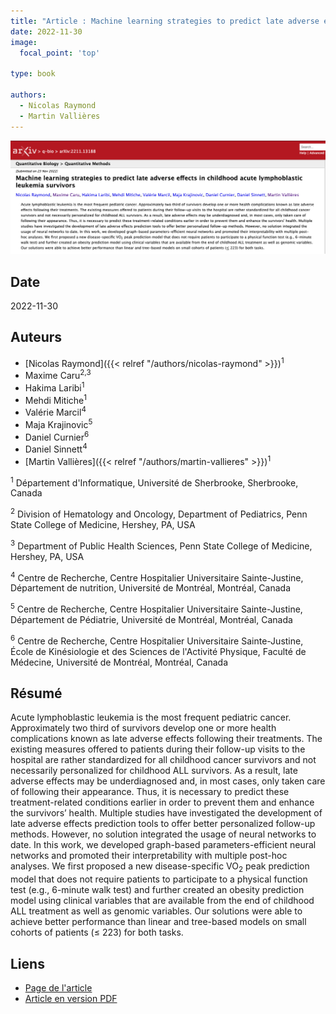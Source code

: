 ```yaml
---
title: "Article : Machine learning strategies to predict late adverse effects in childhood acute lymphoblastic leukemia survivors "
date: 2022-11-30
image:
  focal_point: 'top'

type: book

authors:
  - Nicolas Raymond
  - Martin Vallières
---
```


![arXiv](featured.png)

## Date

2022-11-30

## Auteurs

  - [Nicolas Raymond]({{< relref "/authors/nicolas-raymond" >}})<sup>1</sup>
  - Maxime Caru<sup>2,3</sup>
  - Hakima Laribi<sup>1</sup>
  - Mehdi Mitiche<sup>1</sup>
  - Valérie Marcil<sup>4</sup>
  - Maja Krajinovic<sup>5</sup>
  - Daniel Curnier<sup>6</sup>
  - Daniel Sinnett<sup>4</sup>
  - [Martin Vallières]({{< relref "/authors/martin-vallieres" >}})<sup>1</sup>


<sup>1</sup> Département d'Informatique, Université de Sherbrooke, Sherbrooke, Canada

<sup>2</sup> Division of Hematology and Oncology, Department of Pediatrics, Penn State College of Medicine, Hershey, PA, USA

<sup>3</sup> Department of Public Health Sciences, Penn State College of Medicine, Hershey, PA, USA

<sup>4</sup> Centre de Recherche, Centre Hospitalier Universitaire Sainte-Justine, Département de nutrition, Université de Montréal, Montréal, Canada

<sup>5</sup> Centre de Recherche, Centre Hospitalier Universitaire Sainte-Justine, Département de Pédiatrie, Université de Montréal, Montréal, Canada

<sup>6</sup> Centre de Recherche, Centre Hospitalier Universitaire Sainte-Justine, École de Kinésiologie et des Sciences de l'Activité Physique, Faculté de Médecine, Université de Montréal, Montréal, Canada

## Résumé

  Acute lymphoblastic leukemia is the most frequent pediatric cancer. Approximately two third of survivors develop one 
  or more health complications known as late adverse effects following their treatments. The existing measures offered 
  to patients during their follow-up visits to the hospital are rather standardized for all childhood cancer survivors 
  and not necessarily personalized for childhood ALL survivors. As a result, late adverse effects may be underdiagnosed
  and, in most cases, only taken care of following their appearance. Thus, it is necessary to predict these 
  treatment-related conditions earlier in order to prevent them and enhance the survivors’ health. Multiple studies have
  investigated the development of late adverse effects prediction tools to offer better personalized follow-up methods. 
  However, no solution integrated the usage of neural networks to date. In this work, we developed graph-based 
  parameters-efficient neural networks and promoted their interpretability with multiple post-hoc analyses. 
  We first proposed a new disease-specific VO<sub>2</sub> peak prediction model that does not require patients to 
  participate to a physical function test (e.g., 6-minute walk test) and further created an obesity prediction model 
  using clinical variables that are available from the end of childhood ALL treatment as well as genomic variables. 
  Our solutions were able to achieve better performance than linear and tree-based models on small cohorts of patients 
  (<span>&#8804;</span> 223) for both tasks.


## Liens

  - [Page de l'article](https://arxiv.org/abs/2211.13188)
  - [Article en version PDF](https://arxiv.org/pdf/2211.13188.pdf)
